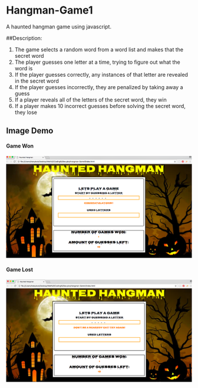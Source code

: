 # Hangman-Game1
A haunted hangman game using javascript.

##Description:

1) The game selects a random word from a word list and makes that the secret word
2) The player guesses one letter at a time, trying to figure out what the word is
3) If the player guesses correctly, any instances of that letter are revealed in the secret word
4) If the player guesses incorrectly, they are penalized by taking away a guess
5) If a player reveals all of the letters of the secret word, they win
6) If a player makes 10 incorrect guesses before solving the secret word, they lose

## Image Demo
#### Game Won
![alt text](./images/gamewon.png)

#### Game Lost 
![alt text](./images/lostgame.png)

